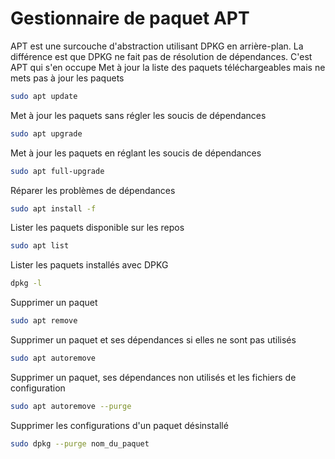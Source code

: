 # Gestionnaire de paquet APT
APT est une surcouche d'abstraction utilisant DPKG en arrière-plan. La différence est que DPKG ne fait pas de résolution de dépendances. C'est APT qui s'en occupe 
Met à jour la liste des paquets téléchargeables mais ne mets pas à jour les paquets
```bash
sudo apt update
```
Met à jour les paquets sans régler les soucis de dépendances
```bash
sudo apt upgrade
```
Met à jour les paquets en réglant les soucis de dépendances
```bash
sudo apt full-upgrade
```
Réparer les problèmes de dépendances
```bash
sudo apt install -f
```
Lister les paquets disponible sur les repos
```bash
sudo apt list
```
Lister les paquets installés avec DPKG
```bash
dpkg -l
```
Supprimer un paquet
```bash
sudo apt remove
```
Supprimer un paquet et ses dépendances si elles ne sont pas utilisés
```bash
sudo apt autoremove
```
Supprimer un paquet, ses dépendances non utilisés et les fichiers de configuration
```bash
sudo apt autoremove --purge
```
Supprimer les configurations d'un paquet désinstallé
```bash
sudo dpkg --purge nom_du_paquet
```